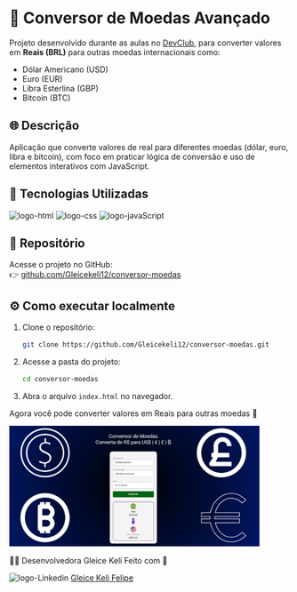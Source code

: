 # 💱 Conversor de Moedas Avançado

Projeto desenvolvido durante as aulas no <a href="https://rodolfomori.com.br/devclub">DevClub</a>, para converter valores em **Reais (BRL)** para outras moedas internacionais como:

- Dólar Americano (USD)
- Euro (EUR)
- Libra Esterlina (GBP)
- Bitcoin (BTC)

## 🌐 Descrição
Aplicação que converte valores de real para diferentes moedas (dólar, euro, libra e bitcoin), com foco em praticar lógica de conversão e uso de elementos interativos com JavaScript.

## 🚀 Tecnologias Utilizadas

<img src="https://img.shields.io/badge/HTML5-E34F26?style=for-the-badge&logo=html5&logoColor=white" alt="logo-html" />

<img src="https://img.shields.io/badge/CSS3-1572B6?style=for-the-badge&logo=css3&logoColor=white" alt="logo-css"/>

<img src="https://img.shields.io/badge/JavaScript-F7DF1E?style=for-the-badge&logo=javascript&logoColor=black" alt="logo-javaScript"/>

## 🔗 Repositório

Acesse o projeto no GitHub:  
👉 [github.com/Gleicekeli12/conversor-moedas](https://github.com/Gleicekeli12/conversor-moedas.git)

## ⚙️ Como executar localmente

1. Clone o repositório:
   
   ```bash
   git clone https://github.com/Gleicekeli12/conversor-moedas.git
   ```
   
2. Acesse a pasta do projeto:
   
   ```bash
   cd conversor-moedas
   ```
   
3. Abra o arquivo `index.html` no navegador.

Agora você pode converter valores em Reais para outras moedas 💸

<img src="https://github.com/Gleicekeli12/conversor-moedas/blob/main/assets/conversor-moeda.PNG?raw=true" alt="conversor-avancado" width="450"/>

🙋‍♀️ Desenvolvedora Gleice Keli Feito com 💙

<img src="https://img.icons8.com/?size=100&id=84888&format=png&color=999999" alt="logo-Linkedin" width="30" /> <a href="https://www.linkedin.com/in/gleice-keli-felipe9670/">Gleice Keli Felipe</a>
